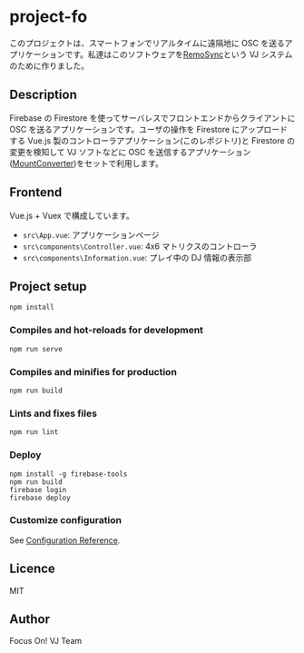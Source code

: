 # project-fo

このプロジェクトは、スマートフォンでリアルタイムに遠隔地に OSC を送るアプリケーションです。私達はこのソフトウェアを[RemoSync](https://project-fo.web.app)という VJ システムのために作りました。

## Description

Firebase の Firestore を使ってサーバレスでフロントエンドからクライアントに OSC を送るアプリケーションです。ユーザの操作を Firestore にアップロードする Vue.js 製のコントローラアプリケーション(このレポジトリ)と Firestore の変更を検知して VJ ソフトなどに OSC を送信するアプリケーション([MountConverter](https://github.com/focuson-vj/MountConverter))をセットで利用します。

## Frontend

Vue.js + Vuex で構成しています。

- `src\App.vue`: アプリケーションページ
- `src\components\Controller.vue`: 4x6 マトリクスのコントローラ
- `src\components\Information.vue`: プレイ中の DJ 情報の表示部

## Project setup

```
npm install
```

### Compiles and hot-reloads for development

```
npm run serve
```

### Compiles and minifies for production

```
npm run build
```

### Lints and fixes files

```
npm run lint
```

### Deploy

```
npm install -g firebase-tools
npm run build
firebase login
firebase deploy
```

### Customize configuration

See [Configuration Reference](https://cli.vuejs.org/config/).

## Licence

MIT

## Author

Focus On! VJ Team
